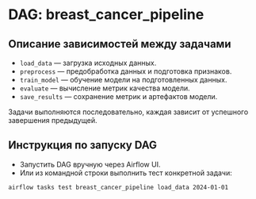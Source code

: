 # DAG: breast_cancer_pipeline

## Описание зависимостей между задачами

- `load_data` — загрузка исходных данных.
- `preprocess` — предобработка данных и подготовка признаков.
- `train_model` — обучение модели на подготовленных данных.
- `evaluate` — вычисление метрик качества модели.
- `save_results` — сохранение метрик и артефактов модели.

Задачи выполняются последовательно, каждая зависит от успешного завершения предыдущей.

## Инструкция по запуску DAG

- Запустить DAG вручную через Airflow UI.
- Или из командной строки выполнить тест конкретной задачи:

```bash
airflow tasks test breast_cancer_pipeline load_data 2024-01-01
